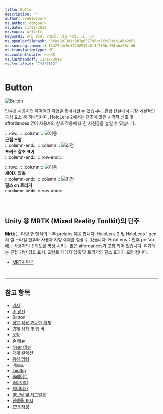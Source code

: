 ```yaml
---
title: Button
description: ''
author: cre8ivepark
ms.author: dongpark
ms.date: 11/01/2019
ms.topic: article
keywords: 혼합 현실, 컨트롤, 상호 작용, ui, ux
ms.openlocfilehash: c3fed3b7301c907a657796da7fc83bab146e2df1
ms.sourcegitcommit: 17427d4d8c3723d53540f1b7f5bc061bba08c1d6
ms.translationtype: MT
ms.contentlocale: ko-KR
ms.lasthandoff: 11/17/2019
ms.locfileid: "74143162"
---
```

# <a name="button"></a>Button

![Button](images/UX/UX_Hero_Button.jpg)

단추를 사용하면 즉각적인 작업을 트리거할 수 있습니다. 혼합 현실에서 가장 기본적인 구성 요소 중 하나입니다. HoloLens 2에서는 단추에 많은 시각적 신호 및 affordances 있어 사용자의 상호 작용에 대 한 자신감을 높일 수 있습니다. 


:::row:::
    :::column:::
       ![이동](images/UX/UX_Button_Affordance_ProximityLight.jpg)<br>
       **근접 조명**<br>
    :::column-end:::
    :::column:::
       ![회전](images/UX/UX_Button_Affordance_FocusHighlight.jpg)<br>
        **포커스 강조 표시**<br>
    :::column-end:::
:::row-end:::

:::row:::
    :::column:::
       ![이동](images/UX/UX_Button_Affordance_Compression.jpg)<br>
       **케이지 압축**<br>
    :::column-end:::
    :::column:::
       ![회전](images/UX/UX_Button_Affordance_Pulse.jpg)<br>
        **펄스 on 트리거**<br>
    :::column-end:::
:::row-end:::

<br>


---

## <a name="button-in-mrtkmixed-reality-toolkit-for-unity"></a>Unity 용 MRTK (Mixed Reality Toolkit)의 단추
**[Mrtk](https://github.com/Microsoft/MixedRealityToolkit-Unity)** 는 다양 한 형식의 단추 prefabs 제공 합니다. HoloLens 2 및 HoloLens 1 gen의 셸 스타일 단추와 사용자 지정 예제를 찾을 수 있습니다. HoloLens 2 단추 prefab에는 사용자의 신뢰도를 향상 시키는 많은 affordances가 포함 되어 있습니다. 여기에는 근접 기반 강조 표시, 프런트 케이지 압축 및 트리거의 펄스 효과가 포함 됩니다.

* [MRTK-단추](https://microsoft.github.io/MixedRealityToolkit-Unity/Documentation/README_Button.html)



<br>

---


## <a name="see-also"></a>참고 항목

* [커서](cursors.md)
* [손 광선](point-and-commit.md)
* [Button](button.md)
* [상호 작용 가능한 개체](interactable-object.md)
* [경계 상자 및 앱 바](app-bar-and-bounding-box.md)
* [조작](direct-manipulation.md)
* [손 메뉴](hand-menu.md)
* [Near 메뉴](near-menu.md)
* [개체 컬렉션](object-collection.md)
* [음성 명령](voice-input.md)
* [키보드](keyboard.md)
* [Tooltip](tooltip.md)
* [슬레이트](slate.md)
* [슬라이더](slider.md)
* [셰이더가](shader.md)
* [빌보딩 및 태그얼롱](billboarding-and-tag-along.md)
* [진행률 표시](progress.md)
* [표면 자성](surface-magnetism.md)
